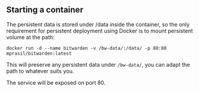 ## Starting a container
The persistent data is stored under /data inside the container, so the only requirement for persistent deployment using Docker is to mount persistent volume at the path:

```
docker run -d --name bitwarden -v /bw-data/:/data/ -p 80:80 mprasil/bitwarden:latest
```

This will preserve any persistent data under `/bw-data/`, you can adapt the path to whatever suits you.

The service will be exposed on port 80.